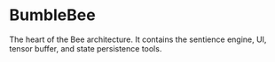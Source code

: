 # BumbleBee
The heart of the Bee architecture. It contains the sentience engine, UI, tensor buffer, and state persistence tools.
